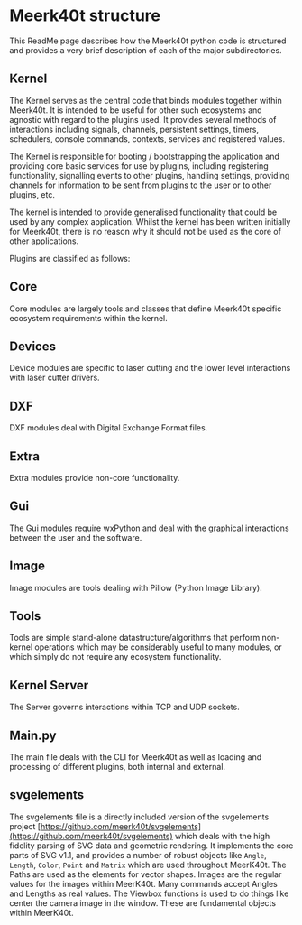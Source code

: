 # Meerk40t structure

This ReadMe page describes how the Meerk40t python code is structured and provides a very brief description of each of the major subdirectories.

## Kernel
The Kernel serves as the central code that binds modules together within Meerk40t.
It is intended to be useful for other such ecosystems and agnostic with regard to the plugins used.
It provides several methods of interactions including signals, channels, persistent settings,
timers, schedulers, console commands, contexts, services and registered values.

The Kernel is responsible for booting / bootstrapping the application and providing core basic services
for use by plugins, including registering functionality, signalling events to other plugins, handling settings,
providing channels for information to be sent from plugins to the user or to other plugins, etc.

The kernel is intended to provide generalised functionality that could be used by any complex application.
Whilst the kernel has been written initially for Meerk40t, there is no reason why it should not be used as the core
of other applications.

Plugins are classified as follows:

## Core

Core modules are largely tools and classes that define Meerk40t specific ecosystem requirements within the kernel.

## Devices

Device modules are specific to laser cutting and the lower level interactions with laser cutter drivers.

## DXF

DXF modules deal with Digital Exchange Format files.

## Extra

Extra modules provide non-core functionality.

## Gui

The Gui modules require wxPython and deal with the graphical interactions between the user and the software.

## Image

Image modules are tools dealing with Pillow (Python Image Library).

## Tools

Tools are simple stand-alone datastructure/algorithms that perform non-kernel operations
which may be considerably useful to many modules, or which simply do not require any ecosystem functionality.

## Kernel Server
The Server governs interactions within TCP and UDP sockets.

## Main.py
The main file deals with the CLI for Meerk40t as well as loading and processing of different plugins, both internal and external.

## svgelements
The svgelements file is a directly included version of the svgelements project
[https://github.com/meerk40t/svgelements](https://github.com/meerk40t/svgelements)
which deals with the high fidelity parsing of SVG data and geometric rendering.
It implements the core parts of SVG v1.1,
and provides a number of robust objects like `Angle`, `Length`, `Color`, `Point` and `Matrix`
which are used throughout MeerK40t.
The Paths are used as the elements for vector shapes.
Images are the regular values for the images within MeerK40t.
Many commands accept Angles and Lengths as real values.
The Viewbox functions is used to do things like center the camera image in the window.
These are fundamental objects within MeerK40t.
